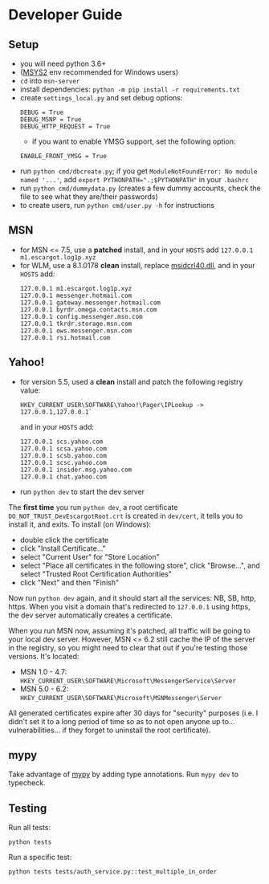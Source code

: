 # Developer Guide

## Setup 

- you will need python 3.6+
- ([MSYS2](https://github.com/valtron/llvm-stuff/wiki/Set-up-Windows-dev-environment-with-MSYS2) env recommended for Windows users)
- `cd` into `msn-server`
- install dependencies: `python -m pip install -r requirements.txt`
- create `settings_local.py` and set debug options:
	```
	DEBUG = True
	DEBUG_MSNP = True
	DEBUG_HTTP_REQUEST = True
	```
	- if you want to enable YMSG support, set the following option:
	```
	ENABLE_FRONT_YMSG = True
	```
- run `python cmd/dbcreate.py`; if you get `ModuleNotFoundError: No module named '...'`, add `export PYTHONPATH=".;$PYTHONPATH"` in your `.bashrc`
- run `python cmd/dummydata.py` (creates a few dummy accounts, check the file to see what they are/their passwords)
- to create users, run `python cmd/user.py -h` for instructions

## MSN

- for MSN <= 7.5, use a **patched** install, and in your `HOSTS` add `127.0.0.1 m1.escargot.log1p.xyz`
- for WLM, use a 8.1.0178 **clean** install, replace [msidcrl40.dll](https://storage.googleapis.com/escargot-storage-1/public/msidcrl.dll), and in your `HOSTS` add:
	```
	127.0.0.1 m1.escargot.log1p.xyz
	127.0.0.1 messenger.hotmail.com
	127.0.0.1 gateway.messenger.hotmail.com
	127.0.0.1 byrdr.omega.contacts.msn.com
	127.0.0.1 config.messenger.msn.com
	127.0.0.1 tkrdr.storage.msn.com
	127.0.0.1 ows.messenger.msn.com
	127.0.0.1 rsi.hotmail.com
	```

## Yahoo!

- for version 5.5, used a **clean** install and patch the following registry value:
	```
	HKEY_CURRENT_USER\SOFTWARE\Yahoo!\Pager\IPLookup -> 127.0.0.1,127.0.0.1`
	```
	and in your `HOSTS` add:
	```
	127.0.0.1 scs.yahoo.com
	127.0.0.1 scsa.yahoo.com
	127.0.0.1 scsb.yahoo.com
	127.0.0.1 scsc.yahoo.com
	127.0.0.1 insider.msg.yahoo.com
	127.0.0.1 chat.yahoo.com
	```

- run `python dev` to start the dev server

The **first time** you run `python dev`, a root certificate `DO_NOT_TRUST_DevEscargotRoot.crt` is created in `dev/cert`,
it tells you to install it, and exits. To install (on Windows):

- double click the certificate
- click "Install Certificate..."
- select "Current User" for "Store Location"
- select "Place all certificates in the following store", click "Browse...", and select "Trusted Root Certification Authorities"
- click "Next" and then "Finish"

Now run `python dev` again, and it should start all the services: NB, SB, http, https.
When you visit a domain that's redirected to `127.0.0.1` using https, the dev server automatically creates a certificate.

When you run MSN now, assuming it's patched, all traffic will be going to your local dev server.
However, MSN <= 6.2 still cache the IP of the server in the registry, so you might need to clear that out
if you're testing those versions. It's located:

- MSN 1.0 - 4.7: `HKEY_CURRENT_USER\SOFTWARE\Microsoft\MessengerService\Server`
- MSN 5.0 - 6.2: `HKEY_CURRENT_USER\SOFTWARE\Microsoft\MSNMessenger\Server`

All generated certificates expire after 30 days for "security" purposes (i.e. I didn't
set it to a long period of time so as to not open anyone up to... vulnerabilities...
if they forget to uninstall the root certificate).

## mypy

Take advantage of [mypy](https://mypy-lang.org) by adding type annotations. Run `mypy dev` to typecheck.

## Testing

Run all tests:

```
python tests
```

Run a specific test:

```
python tests tests/auth_service.py::test_multiple_in_order
```
